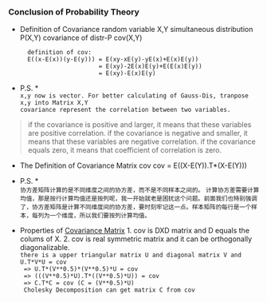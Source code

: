 ### Conclusion of Probability Theory

* Definition of Covariance
        random variable X,Y
        simultaneous distribution P(X,Y)
        covariance of distr-P cov(X,Y)
        
        definition of cov:
        E((x-E(x))(y-E(y))) = E(xy-xE(y)-yE(x)+E(x)E(y))
                            = E(xy)-2E(x)E(y)+E(E(x)E(y))
                            = E(xy)-E(x)E(y)

* P.S. *<br>
`x,y now is vector. For better calculating of Gauss-Dis, tranpose x,y into Matrix X,Y`<br>
`covariance represent the correlation between two variables.`<br>
> if the covariance is positive and larger, it means that these variables are positive correlation.
> if the covariance is negative and smaller, it means that these variables are negative correlation.
> if the covariance equals zero, it means that coefficient of correlation is zero.

* The Definition of Covariance Matrix cov
        cov = E((X-E(Y)).T*(X-E(Y)))

* P.S. *<br>
`协方差矩阵计算的是不同维度之间的协方差，而不是不同样本之间的。`
`计算协方差需要计算均值，那是按行计算均值还是按列呢，我一开始就老是困扰这个问题。前面我们也特别强调了，协方差矩阵是计算不同维度间的协方差，要时刻牢记这一点。样本矩阵的每行是一个样本，每列为一个维度，所以我们要按列计算均值。`

* Properties of [Covariance Matrix](http://en.wikipedia.org/wiki/Covariance_matrix)
        1. cov is DXD matrix and D equals the colums of X.
        2. cov is real symmetric matrix and it can be orthogonally diagonalizable.<br>
        `there is a upper triangular matrix U and diagonal matrix V and U.T*V*U = cov`<br>
        ` => U.T*(V**0.5)*(V**0.5)*U = cov`<br>
        ` => (((V**0.5)*U).T*((V**0.5)*U)) = cov`<br>
        ` => C.T*C = cov (C = (V**0.5)*U)`<br>
        ` Cholesky Decomposition can get matrix C from cov`<br>


